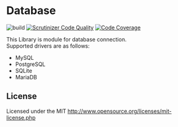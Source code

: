 # Database
![build](https://github.com/webstream-framework/Database/workflows/build/badge.svg)
[![Scrutinizer Code Quality](https://scrutinizer-ci.com/g/webstream-framework/Database/badges/quality-score.png?b=master)](https://scrutinizer-ci.com/g/webstream-framework/Database/?branch=master)
[![Code Coverage](https://scrutinizer-ci.com/g/webstream-framework/Database/badges/coverage.png?b=master)](https://scrutinizer-ci.com/g/webstream-framework/Database/?branch=master)

This Library is module for database connection.  
Supported drivers are as follows:
* MySQL
* PostgreSQL
* SQLite
* MariaDB

## License
Licensed under the MIT
http://www.opensource.org/licenses/mit-license.php
